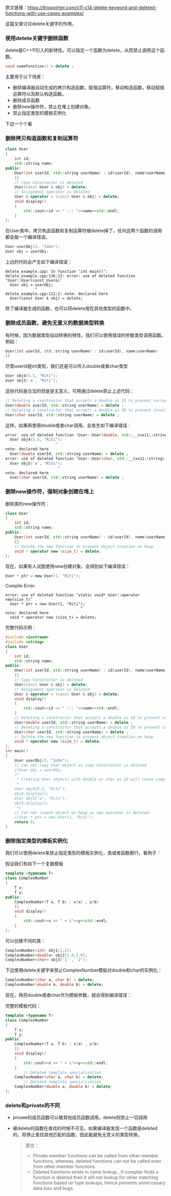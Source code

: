 原文链接：https://thispointer.com/c11-c14-delete-keyword-and-deleted-functions-with-use-cases-examples/



这篇文章讨论delete关键字的作用。



### 使用detete关键字删除函数

delete是C++11引入的新特性。可以指定一个函数为delete，从而禁止调用这个函数。

```c++
void someFunction() = delete ;
```

主要用于以下场景：

* 删除编译器自动生成的拷贝构造函数，赋值运算符，移动构造函数，移动赋值运算符以及默认构造函数。
* 删除成员函数
* 删除new操作符，禁止在堆上创建对象。
* 禁止指定类型的模板实例化

下边一个个看



### 删除拷贝构造函数和复制运算符

```c++
class User
{
    int id;
    std::string name;
public:
    User(int userId, std::string userName) : id(userId), name(userName)
    {}
    // Copy Constructor is deleted
    User(const User & obj) = delete;
    // Assignment operator is deleted
    User & operator = (const User & obj) = delete;
    void display()
    {
        std::cout<<id << " ::: "<<name<<std::endl;
    }
};
```



在User类中，拷贝构造函数和复制运算符被delete掉了，任何这两个函数的调用都会报一个编译错误。

```c++
User userObj(3, "John");
User obj = userObj;
```

上边的代码会产生如下编译错误：

```
delete_example.cpp: In function ‘int main()’:
delete_example.cpp:136:13: error: use of deleted function ‘User::User(const User&)’
  User obj = userObj;
             ^
delete_example.cpp:111:2: note: declared here
  User(const User & obj) = delete;
```

除了编译器生成的函数，也可以将delete用在其他类型的函数中。



### 删除成员函数，避免无意义的数据类型转换

有时候，因为数据类型自动转换的特性，我们可以使用错误的参数类型调用函数。例如：

```c++
User(int userId, std::string userName) : id(userId), name(userName)
{}
```

尽管userId是int类型，我们还是可以传入double或者char类型

```c++
User obj4(5.5, "Riti");
User obj5('a', "Riti");
```

这些代码是合法的但是是无意义，可用通过delete禁止上述代码：

```c++
// Deleting a constructor that accepts a double as ID to prevent narrowing conversion
User(double userId, std::string userName) = delete ;
// Deleting a constructor that accepts a double as ID to prevent invalid type conversion
User(char userId, std::string userName) = delete ;
```

这样，如果再使用double或者char调用，会发生如下编译错误：

```c++
error: use of deleted function ‘User::User(double, std::__cxx11::string)’
  User obj4(5.5, "Riti");
                      ^
note: declared here
  User(double userId, std::string userName) = delete ;
error: use of deleted function ‘User::User(char, std::__cxx11::string)’
  User obj5('a', "Riti");
                       ^
note: declared here
  User(char userId, std::string userName) = delete ;
```



### 删除new操作符，强制对象创建在堆上

删除类的new操作符：

```c++
class User
{
    int id;
    std::string name;
public:
    User(int userId, std::string userName) : id(userId), name(userName)
    {}
    // Delete the new function to prevent object creation on heap
    void * operator new (size_t) = delete;
};
```

现在，如果有人试图使用new创建对象，会得到如下编译错误：

```c++
User * ptr = new User(1, "Riti");
```

Compile Error:

```
error: use of deleted function ‘static void* User::operator new(size_t)’
  User * ptr = new User(1, "Riti");
                                 ^
note: declared here
  void * operator new (size_t) = delete;
```



完整代码示例：

```c++
#include <iostream>
#include <string>
class User
{
    int id;
    std::string name;
public:
    User(int userId, std::string userName) : id(userId), name(userName)
    {}
    // Copy Constructor is deleted
    User(const User & obj) = delete;
    // Assignment operator is deleted
    User & operator = (const User & obj) = delete;
    void display()
    {
        std::cout<<id << " ::: "<<name<<std::endl;
    }
    // Deleting a constructor that accepts a double as ID to prevent narrowing conversion
    User(double userId, std::string userName) = delete ;
    // Deleting a constructor that accepts a double as ID to prevent invalid type conversion
    User(char userId, std::string userName) = delete ;
    // Delete the new function to prevent object creation on heap
    void * operator new (size_t) = delete;
};
int main()
{
    User userObj(3, "John");
    // Can not copy User object as copy constructor is deleted
    //User obj = userObj;
    /*
     * Creating User objects with double or char as ID will cause compile time error
     *
    User obj4(5.5, "Riti");
    obj4.display();
    User obj5('a', "Riti");
    obj5.display();
     */
    // Can not create object on heap as new operater is deleted
    //User * ptr = new User(1, "Riti");
    return 0;
}
```



### 删除指定类型的模板实例化

我们可以使用delete来禁止指定类型的模板实例化，类或者函数都行。看例子：

假设我们有如下一个复数模板

```c++
template <typename T>
class ComplexNumber
{
    T x;
    T y;
public:
    ComplexNumber(T a, T b) : x(a) , y(b)
    {}
    void display()
    {
        std::cout<<x << " + i"<<y<<std::endl;
    }
};
```

可以创建不同的类：

```c++
ComplexNumber<int> obj1(1,2);
ComplexNumber<double> obj2(1.0,2.0);
ComplexNumber<char> obj3('1' , '2');
```

下边使用delete关键字来禁止ComplexNumber模板对double和char的实例化：

```c++
ComplexNumber(char a, char b) = delete;
ComplexNumber(double a, double b) = delete;
```

现在，再将double或者char作为模板参数，就会得到编译错误：

完整的模板代码：

```c++
template <typename T>
class ComplexNumber
{
    T x;
    T y;
public:
    ComplexNumber(T a, T b) : x(a) , y(b)
    {}
    void display()
    {
        std::cout<<x << " + i"<<y<<std::endl;
    }
        // Deleted template specialisation 
    ComplexNumber(char a, char b) = delete;
        // Deleted template specialisation  
    ComplexNumber(double a, double b) = delete;
};
```



### delete和private的不同



* private的成员函数可以被其他成员函数调用，delete则禁止一切调用

* 被delete的函数在查找的时候不可见，如果编译器发现一个函数是deleted的，将停止查找其他匹配的函数，因此能避免无意义的类型转换。

    > 原文：
    >
    > - Private member functions can be called from other member functions, whereas, deleted functions can not be called even from other member functions.
    > - Deleted functions exists in name lookup , if compiler finds a function is deleted then it will not lookup for other matching functions based on type lookups, hence prevents unneccesary data loss and bugs.


